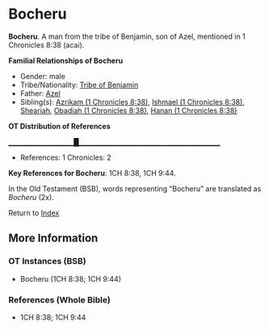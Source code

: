 # Bocheru
**Bocheru**. 
A man from the tribe of Benjamin, son of Azel, mentioned in 1 Chronicles 8:38 (acai). 




**Familial Relationships of Bocheru**


* Gender: male
* Tribe/Nationality: [Tribe of Benjamin](../../../groups/md/acai/Benjamin.md)
* Father: [Azel](Azel.md)
* Sibling(s): [Azrikam (1 Chronicles 8:38)](Azrikam.2.md), [Ishmael (1 Chronicles 8:38)](Ishmael.3.md), [Sheariah](Sheariah.md), [Obadiah (1 Chronicles 8:38)](Obadiah.4.md), [Hanan (1 Chronicles 8:38)](Hanan.2.md)


**OT Distribution of References**

▁▁▁▁▁▁▁▁▁▁▁▁█▁▁▁▁▁▁▁▁▁▁▁▁▁▁▁▁▁▁▁▁▁▁▁▁▁▁
* References: 1 Chronicles: 2



**Key References for Bocheru**: 
1CH 8:38, 1CH 9:44. 


In the Old Testament (BSB), words representing “Bocheru” are translated as 
*Bocheru* (2x). 




Return to [Index](00-Index.md)

## More Information

### OT Instances (BSB)

* Bocheru (1CH 8:38; 1CH 9:44)



### References (Whole Bible)

* 1CH 8:38; 1CH 9:44



